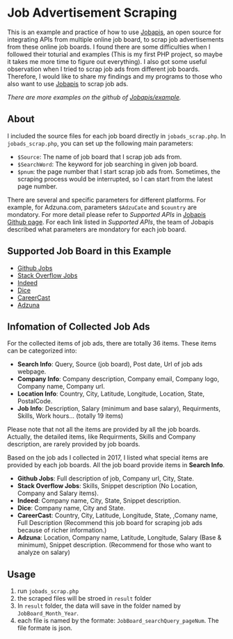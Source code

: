 # Job Advertisement Scraping

This is an example and practice of how to use [Jobapis](https://github.com/jobapis/jobs-multi), an open source for integrating APIs from multiple online job board, to scrap job advertisements from these online job boards. 
I found there are some difficulties when I followed their toturial and examples (This is my first PHP project, so maybe it takes me more time to figure out everything). I also got some useful observation when I tried to scrap job ads from different job boards. Therefore, I would like to share my findings and my programs to those who also want to use [Jobapis](https://github.com/jobapis/jobs-multi) to scrap job ads.

*There are more examples on the github of [Jobapis/example](https://github.com/jobapis/jobs-multi/tree/master/example).*

## About
I included the source files for each job board directly in `jobads_scrap.php`. In `jobads_scrap.php`, you can set up the following main parameters:

- `$Source`: The name of job board that I scrap job ads from.
- `$SearchWord`: The keyword for job searching in given job board.
- `$pnum`: the page number that I start scrap job ads from. Sometimes, the scraping process would be interrupted, so I can start from the latest page number.

There are several and specific parameters for different platforms. For example, for Adzuna.com, parameters `$AdzuCate` and `$country` are mondatory.
For more detail please refer to *Supported APIs* in [Jobapis Github page](https://github.com/jobapis/jobs-multi). For each link listed in *Supported APIs*, the team of Jobapis described what parameters are mondatory for each job board.

## Supported Job Board in this Example

- [Github Jobs](https://jobs.github.com/)
- [Stack Overflow Jobs](https://stackoverflow.com/jobs)
- [Indeed](https://www.indeed.com)
- [Dice](https://www.dice.com/)
- [CareerCast](http://www.careercast.com/)
- [Adzuna](https://www.adzuna.com/)


## Infomation of Collected Job Ads

For the collected items of job ads, there are totally 36 items. These items can be categorized into:

- **Search Info**: Query, Source (job board), Post date, Url of job ads webpage. 
- **Company Info**: Company description, Company email, Company logo, Company name, Company url.
- **Location Info**: Country, City, Latitude, Longitude, Location, State, PostalCode.
- **Job Info**: Description, Salary (minimum and base salary), Requirments, Skills, Work hours... (totally 19 items)

Please note that not all the items are provided by all the job boards. Actually, the detailed items, like Requirments, Skills and Company description, are rarely provided by job boards.

Based on the job ads I collected in 2017, I listed what special items are provided by each job boards.
All the job board provide items in **Search Info**. 

- **Github Jobs**: Full description of job, Company url, City, State. 
- **Stack Overflow Jobs**: Skills, Snippet description (No Location, Company and Salary items).
- **Indeed**: Company name, City, State, Snippet description.
- **Dice**: Company name, City and State.
- **CareerCast**: Country, City, Latitude, Longitude, State, ,Comany name, Full Description (Recommend this job board for scraping job ads because of richer information.)
- **Adzuna**: Location, Company name, Latitude, Longitude, Salary (Base & minimum), Snippet description. (Recommend for those who want to analyze on salary)


## Usage
1. run `jobads_scrap.php`
2. the scraped files will be stroed in `result` folder
3. In `result` folder, the data will save in the folder named by `JobBoard_Month_Year`.
4. each file is named by the formate: `JobBoard_searchQuery_pageNum`. The file formate is json.


